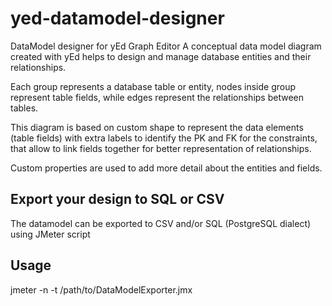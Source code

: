 # yed-datamodel-designer
DataModel designer for yEd Graph Editor
A conceptual data model diagram created with yEd helps to design and manage database entities and their relationships.

Each group represents a database table or entity, nodes inside group represent table fields, while edges represent the relationships between tables.

This diagram is based on custom shape to represent the data elements (table fields) with extra labels to identify the PK and FK for the constraints, that allow to link fields together for better representation of relationships.

Custom properties are used to add more detail about the entities and fields.

Export your design to SQL or CSV
--
The datamodel can be exported to CSV and/or SQL (PostgreSQL dialect) using JMeter script

Usage
---

jmeter -n -t /path/to/DataModelExporter.jmx
